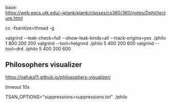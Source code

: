 base: https://web.eecs.utk.edu/~jplank/plank/classes/cs360/360/notes/Dphil/lecture.html


cc -fsanitize=thread -g

valgrind --leak-check=full --show-leak-kinds=all --track-origins=yes ./philo 1 800 200 200
valgrind --tool=helgrind ./philo 5 400 200 600
valgrind --tool=drd ./philo 5 400 200 600

## Philosophers visualizer
https://nafuka11.github.io/philosophers-visualizer/

timeout 10s

TSAN_OPTIONS="suppressions=suppressions.txt" ./philo
